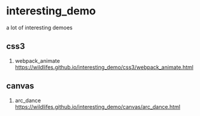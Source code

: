 # interesting_demo

a lot of interesting demoes

## css3

1. webpack_animate  
   https://wildlifes.github.io/interesting_demo/css3/webpack_animate.html

## canvas

1. arc_dance  
   https://wildlifes.github.io/interesting_demo/canvas/arc_dance.html
